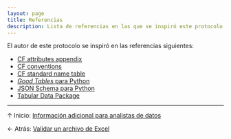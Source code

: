 ```yaml
---
layout: page
title: Referencias
description: Lista de referencias en las que se inspiró este protocolo
---
```


El autor de este protocolo se inspiró en las referencias siguientes:

- [CF attributes appendix](http://cfconventions.org/cf-conventions/cf-conventions.html#attribute-appendix)
- [CF conventions](http://en.wikipedia.org/wiki/Climate_and_Forecast_Metadata_Conventions)
- [CF standard name table](http://cfconventions.org/Data/cf-standard-names/27/build/cf-standard-name-table.html)
- [_Good Tables_ para Python](https://github.com/frictionlessdata/goodtables-py)
- [JSON Schema para Python](https://github.com/Julian/jsonschema)
- [Tabular Data Package](https://frictionlessdata.io/specs/tabular-data-package/)


---

&uarr; Inicio: [Información adicional para analistas de datos](index.html)

&larr; Atrás: [Validar un archivo de Excel](validacion.html)
